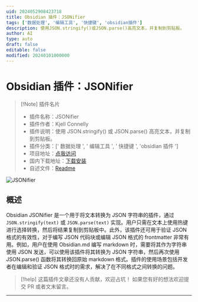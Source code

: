 ```yaml
---
uid: 2024052908423718
title: Obsidian 插件：JSONifier
tags: ['数据处理', '编辑工具', '快捷键', 'obsidian插件']
description: 使用JSON.stringify()或JSON.parse()高亮文本，并复制到剪贴板。
author: AI
type: auto
draft: false
editable: false
modified: 20240101000000
---
```


# Obsidian 插件：JSONifier

> [!Note] 插件名片
> - 插件名称：JSONifier
> - 插件作者：Kjell Connelly
> - 插件说明：使用 JSON.stringify() 或 JSON.parse() 高亮文本，并复制到剪贴板。
> - 插件分类：[' 数据处理 ', ' 编辑工具 ', ' 快捷键 ', 'obsidian 插件 ']
> - 项目地址：[点我访问](https://github.com/KjellConnelly/obsidian-jsonifier)
> - 国内下载地址：[下载安装](https://pkmer.cn/products/plugin/pluginMarket/?obsidian-jsonifier)
> - 自述文件：[Readme](https://ghproxy.net/https://raw.githubusercontent.com/KjellConnelly/obsidian-jsonifier/master/README.md)

![JSONifier](https://cdn.pkmer.cn/covers/obsidian-jsonifier.gif!pkmer)

## 概述

Obsidian JSONifier 是一个用于将文本转换为 JSON 字符串的插件，通过 `JSON.stringify(text)` 或 `JSON.parse(text)` 实现。用户只需在文本上使用热键进行选择转换，然后将结果复制到剪贴板中。此外，该插件还可用于验证 JSON 格式的有效性，对于编写 JSON 代码块或编辑 JSON 格式的 frontmatter 非常有用。例如，用户在使用 Obsidian.md 编写 markdown 时，需要将其作为字符串使用 JSON 发送，可以使用该插件将其转换为 JSON 字符串，然后再次使用 JSON.parse() 函数将其转换回原始 markdown 格式。插件的使用场景包括开发者在编辑和验证 JSON 格式时的需求，解决了在不同格式之间转换的问题。

> [!help]
> 这篇插件文章还没有人贡献，欢迎占坑！
> 如果您有好的想法欢迎提交 PR 或者文末留言。

---



